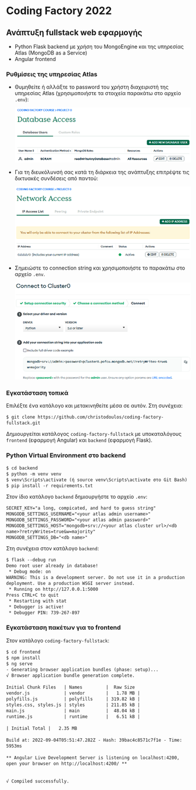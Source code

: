 # Coding Factory 2022

## Ανάπτυξη fullstack web εφαρμογής

- Python Flask backend με χρήση του MongoEngine και της υπηρεσίας Atlas (MongoDB as a Service)
- Angular frontend

### Ρυθμίσεις της υπηρεσίας Atlas

- Θυμηθείτε ή αλλάξτε το password του χρήστη διαχειριστή της υπηρεσίας Atlas (χρησιμοποιήστε τα στοιχεία παρακάτω στο αρχείο `.env`):

  ![](img/atlas-admin.png)

- Για τη διευκόλυνσή σας κατά τη διάρκεια της ανάπτυξης επιτρέψτε τις δικτυακές συνδέσεις από παντού:

  ![](img/atlas-network.png)

- Σημειώστε το connection string και χρησιμοποιήστε το παρακάτω στο αρχείο `.env`.

  ![](img/atlas-connect.png)

### Εγκατάσταση τοπικά

Επιλέξτε ένα κατάλογο και μετακινηθείτε μέσα σε αυτόν. Στη συνέχεια:

```
$ git clone https://github.com/christodoulos/coding-factory-fullstack.git
```

Δημιουργείται κατάλογος `coding-factory-fullstack` με υποκαταλόγους `frontend` (εφαρμογή Angular) και `backend` (εφαρμογή Flask).

### Python Virtual Environment στο backend

```
$ cd backend
$ python -m venv venv
$ venv\Scripts\activate (ή source venv\Scripts\activate στο Git Bash)
$ pip install -r requirements.txt
```

Στον ίδιο κατάλογο `backend` δημιουργήστε το αρχείο `.env`:

```
SECRET_KEY="a long, compicated, and hard to guess string"
MONGODB_SETTINGS_USERNAME="<your atlas admin username>"
MONGODB_SETTINGS_PASSWORD="<your atlas admin password>"
MONGODB_SETTINGS_HOST="mongodb+srv://<your atlas cluster url>/<db name>?retryWrites=true&w=majority"
MONGODB_SETTINGS_DB="<db name>"
```

Στη συνέχεια στον κατάλογο `backend`:

```
$ flask --debug run
Demo root user already in database!
 * Debug mode: on
WARNING: This is a development server. Do not use it in a production deployment. Use a production WSGI server instead.
 * Running on http://127.0.0.1:5000
Press CTRL+C to quit
 * Restarting with stat
 * Debugger is active!
 * Debugger PIN: 739-267-897
```

### Εγκατάσταση πακέτων για το frontend

Στον κατάλογο `coding-factory-fullstack`:

```
$ cd frontend
$ npm install
$ ng serve
- Generating browser application bundles (phase: setup)...
√ Browser application bundle generation complete.

Initial Chunk Files   | Names         |  Raw Size
vendor.js             | vendor        |   1.78 MB |
polyfills.js          | polyfills     | 319.82 kB |
styles.css, styles.js | styles        | 211.85 kB |
main.js               | main          |  48.04 kB |
runtime.js            | runtime       |   6.51 kB |

| Initial Total |   2.35 MB

Build at: 2022-09-04T05:51:47.282Z - Hash: 39bac4c8571c7f1e - Time: 5953ms

** Angular Live Development Server is listening on localhost:4200, open your browser on http://localhost:4200/ **


√ Compiled successfully.
```
